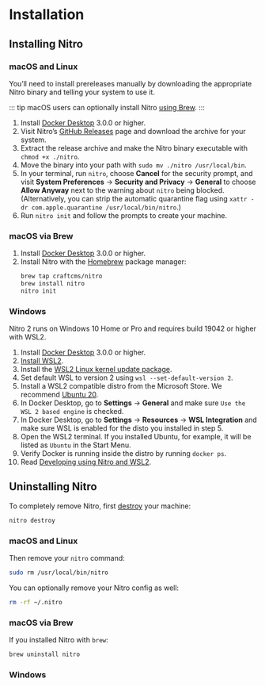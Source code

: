 # Installation

## Installing Nitro

### macOS and Linux

You’ll need to install prereleases manually by downloading the appropriate Nitro binary and telling your system to use it.

::: tip
macOS users can optionally install Nitro [using Brew](#macos-via-brew).
:::

1. Install [Docker Desktop](https://www.docker.com/products/docker-desktop) 3.0.0 or higher.
2. Visit Nitro’s [GitHub Releases](https://github.com/craftcms/nitro/releases) page and download the archive for your system.
3. Extract the release archive and make the Nitro binary executable with `chmod +x ./nitro`.
4. Move the binary into your path with `sudo mv ./nitro /usr/local/bin`.
5. In your terminal, run `nitro`, choose **Cancel** for the security prompt, and visit **System Preferences** → **Security and Privacy** → **General** to choose **Allow Anyway** next to the warning about `nitro` being blocked. (Alternatively, you can strip the automatic quarantine flag using `xattr -dr com.apple.quarantine /usr/local/bin/nitro`.)
5. Run `nitro init` and follow the prompts to create your machine.

### macOS via Brew

1. Install [Docker Desktop](https://www.docker.com/products/docker-desktop) 3.0.0 or higher.
2. Install Nitro with the [Homebrew](https://brew.sh) package manager:
    ```bash
    brew tap craftcms/nitro
    brew install nitro
    nitro init
    ```

### Windows

Nitro 2 runs on Windows 10 Home or Pro and requires build 19042 or higher with WSL2.

1. Install [Docker Desktop](https://www.docker.com/products/docker-desktop) 3.0.0 or higher.
2. [Install WSL2](https://www.windowscentral.com/how-install-wsl2-windows-10).
3. Install the [WSL2 Linux kernel update package](https://docs.microsoft.com/en-us/windows/wsl/install-win10#step-4---download-the-linux-kernel-update-package).
4. Set default WSL to version 2 using `wsl --set-default-version 2`.
5. Install a WSL2 compatible distro from the Microsoft Store. We recommend [Ubuntu 20](https://www.microsoft.com/en-us/p/ubuntu/9nblggh4msv6).
6. In Docker Desktop, go to **Settings** → **General** and make sure `Use the WSL 2 based engine` is checked.
7. In Docker Desktop, go to **Settings** → **Resources** → **WSL Integration** and make sure WSL is enabled for the disto you installed in step 5.
8. Open the WSL2 terminal. If you installed Ubuntu, for example, it will be listed as `Ubuntu` in the Start Menu.
9. Verify Docker is running inside the distro by running `docker ps`.
10. Read [Developing using Nitro and WSL2](windows.md).

## Uninstalling Nitro

To completely remove Nitro, first [destroy](commands.md#destroy) your machine:

```bash
nitro destroy
```

### macOS and Linux

Then remove your `nitro` command:

```bash
sudo rm /usr/local/bin/nitro
```

You can optionally remove your Nitro config as well:

```bash macOS and Linux
rm -rf ~/.nitro
```

### macOS via Brew

If you installed Nitro with `brew`:

```bash
brew uninstall nitro
```

### Windows
